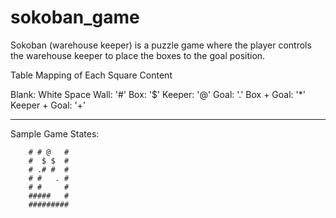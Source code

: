 # sokoban_game
Sokoban (warehouse keeper) is a puzzle game where the player controls the warehouse keeper to place the boxes to the goal position.

Table Mapping of Each Square Content

Blank: White Space
Wall: '#'
Box: '$'
Keeper: '@'
Goal: '.'
Box + Goal: '*'
Keeper + Goal: '+'

---
Sample Game States:
``` #########
    # # @   #
    #  $ $  #
    # .# #  #
    # #   . #
    # #     #
    #####   #
    #########
```